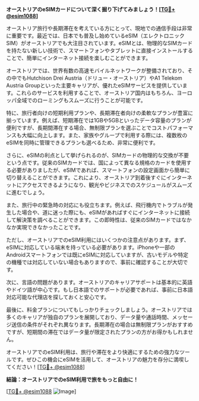 **オーストリアのeSIMカードについて深く掘り下げてみましょう！[[TG💪+ @esim1088](https://t.me/s/esim1088)]**

オーストリア旅行や長期滞在を考えている方にとって、現地での通信手段は非常に重要です。最近では、日本でも普及し始めているeSIM（エレクトロニック SIM）がオーストリアでも大注目されています。eSIMとは、物理的なSIMカードを持たない新しい技術で、スマートフォンやタブレットに直接インストールすることで、簡単にインターネット接続を楽しむことができます。

オーストリアでは、世界有数の高速モバイルネットワークが整備されており、その中でもHutchison Drei Austria（ドリュー・オーストリア）やA1 Telekom Austria Groupといった主要キャリアが、優れたeSIMサービスを提供しています。これらのサービスを利用することで、オーストリア国内はもちろん、ヨーロッパ全域でのローミングもスムーズに行うことが可能です。

特に、旅行者向けの短期利用プランや、長期滞在者向けの柔軟なプランが豊富に揃っています。例えば、短期滞在では1GBや5GBといったデータ容量のプランが便利ですが、長期間滞在する場合、無制限プランを選ぶことでコストパフォーマンスも大幅に向上します。また、家族やグループで利用する際には、複数枚のeSIMを同時に管理できるプランも選べるため、非常に便利です。

さらに、eSIMの利点として挙げられるのが、SIMカードの物理的な交換が不要という点です。従来のSIMカードでは、国によって異なる規格のカードを使用する必要がありましたが、eSIMであれば、スマートフォンの設定画面から簡単に切り替えることができます。これにより、オーストリア到着後すぐにインターネットにアクセスできるようになり、観光やビジネスでのスケジュールがスムーズに進むでしょう。

また、旅行中の緊急時の対応にも役立ちます。例えば、飛行機内でトラブルが発生した場合や、道に迷った際にも、eSIMがあればすぐにインターネットに接続して解決策を調べることができます。この即時性は、従来のSIMカードではなかなか実現できなかったことです。

ただし、オーストリアでのeSIM利用にはいくつかの注意点があります。まず、eSIMに対応している端末を持っている必要があります。iPhoneや一部のAndroidスマートフォンでは既にeSIMに対応していますが、古いモデルや特定の機種では対応していない場合もありますので、事前に確認することが大切です。

次に、言語の問題があります。オーストリアのキャリアサポートは基本的に英語やドイツ語が中心です。もし日本語でのサポートが必要であれば、事前に日本語対応可能な代理店を探しておくと安心です。

最後に、料金プランについてもしっかりチェックしましょう。オーストリアでは多くのキャリアが独自のプランを展開しており、データ量や通話時間、メッセージ送信の条件がそれぞれ異なります。長期滞在の場合は無制限プランがおすすめですが、短期間の滞在ではデータ量が限定されたプランの方がお得かもしれません。

オーストリアでのeSIM利用は、旅行や滞在をより快適にするための強力なツールです。ぜひこの機会にeSIMを活用して、オーストリアの魅力を存分に満喫してください！[[TG💪+ @esim1088](https://t.me/s/esim1088)]

**結論：オーストリアでのeSIM利用で旅をもっと自由に！**

[[TG💪+ @esim1088](https://t.me/s/esim1088) ![Image](https://i.postimg.cc/Y0z9fWf4/image.png)]